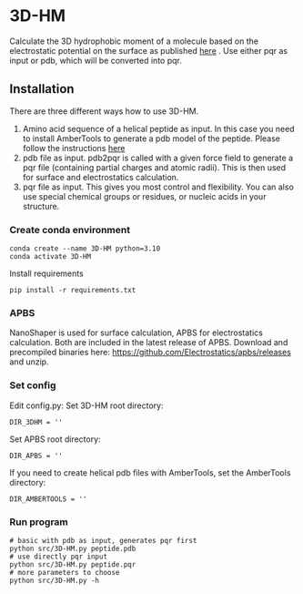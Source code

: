 # 3D-HM
Calculate the 3D hydrophobic moment of a molecule 
based on the electrostatic potential on the surface as published 
[here](https://www.ncbi.nlm.nih.gov/pmc/articles/PMC4052240/) .
Use either pqr as input or pdb, which will be converted 
into pqr.

## Installation

There are three different ways how to use 3D-HM. 
1) Amino acid sequence of a helical peptide as input.
In this case you need to install AmberTools to generate a pdb
model of the peptide. Please follow the instructions 
[here](https://ambermd.org/GetAmber.php)
2) pdb file as input. pdb2pqr is called with a given
force field to generate a pqr file (containing partial charges
and atomic radii). This is then used for surface and electrostatics
calculation.
3) pqr file as input. This gives you most control and flexibility.
You can also use special chemical groups or residues, or
nucleic acids in your structure.

### Create conda environment

```
conda create --name 3D-HM python=3.10
conda activate 3D-HM
```
Install requirements
```
pip install -r requirements.txt
```


### APBS
NanoShaper is used for surface calculation, APBS for
electrostatics calculation. Both are included in the latest 
release of APBS. Download and precompiled binaries here:
https://github.com/Electrostatics/apbs/releases and unzip.

### Set config
Edit config.py:
Set 3D-HM root directory:
```
DIR_3DHM = ''
```

Set APBS root directory:
```
DIR_APBS = ''
```

If you need to create helical pdb files with AmberTools,
set the AmberTools directory:
```
DIR_AMBERTOOLS = ''
```

### Run program 
```
# basic with pdb as input, generates pqr first
python src/3D-HM.py peptide.pdb
# use directly pqr input
python src/3D-HM.py peptide.pqr
# more parameters to choose
python src/3D-HM.py -h
```








